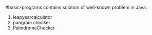 #basic-programs contains solution of well-known problem in Java.
  1. leapyearcalculator
  2. pangram checker
  3. PalindromeChecker
